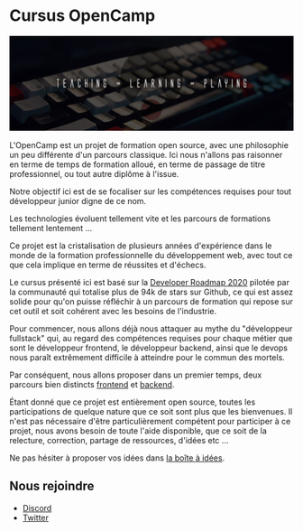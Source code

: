 # Cursus OpenCamp

![Bannière OpenCamp](img/open-camp-banniere.jpg)

L'OpenCamp est un projet de formation open source, avec une philosophie un peu différente d'un parcours classique.
Ici nous n'allons pas raisonner en terme de temps de formation alloué, en terme de passage de titre professionnel, ou tout autre diplôme à l'issue.

Notre objectif ici est de se focaliser sur les compétences requises pour tout développeur junior digne de ce nom.

Les technologies évoluent tellement vite et les parcours de formations tellement lentement …

Ce projet est la cristalisation de plusieurs années d'expérience dans le monde de la formation professionnelle du développement web, avec tout ce que cela implique en terme de réussites et d'échecs.

Le cursus présenté ici est basé sur la [Developer Roadmap 2020](https://github.com/kamranahmedse/developer-roadmap) pilotée par la communauté qui totalise plus de 94k de stars sur Github, ce qui est assez solide pour qu'on puisse réfléchir à un parcours de formation qui repose sur cet outil et soit cohérent avec les besoins de l'industrie.

Pour commencer, nous allons déjà nous attaquer au mythe du "développeur fullstack" qui, au regard des compétences requises pour chaque métier que sont le développeur frontend, le développeur backend, ainsi que le devops nous paraît extrêmement difficile à atteindre pour le commun des mortels.

Par conséquent, nous allons proposer dans un premier temps, deux parcours bien distincts [frontend](/frontend) et [backend](/backend).

Étant donné que ce projet est entièrement open source, toutes les participations de quelque nature que ce soit sont plus que les bienvenues.
Il n'est pas nécessaire d'être particulièrement compétent pour participer à ce projet, nous avons besoin de toute l'aide disponible, que ce soit de la relecture, correction, partage de ressources, d'idées etc …

Ne pas hésiter à proposer vos idées dans [la boîte à idées](boite-a-idees.md).

## Nous rejoindre

* [Discord](https://discord.gg/R7kPn7j)
* [Twitter](https://twitter.com/OpenCampDotDev)
